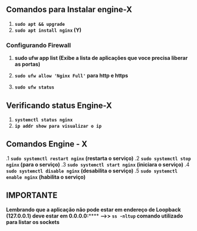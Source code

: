 ## Comandos para Instalar engine-X
1. **`sudo apt && upgrade`**
2. **`sudo apt install nginx` (Y)**

### Configurando Firewall

1. **sudo ufw app list (Exibe a lista de aplicações que voce precisa liberar as portas)**

2. **`sudo ufw allow 'Nginx Full'`    para http e https**

3. **`sudo ufw status`**

## Verificando status Engine-X

1. **`systemctl status nginx`**
2. **`ip addr show para visualizar o ip`**

## Comandos Engine - X 

.1 **`sudo systemctl restart nginx` (restarta o serviço)**
.2 **`sudo systemctl stop nginx` (para o serviço)**
.3 **`sudo systemctl start nginx` (iniciara o serviço)**
.4 **`sudo systemctl disable nginx` (desabilita o serviço)**
.5 **`sudo systemctl enable nginx` (habilita o serviço)**

##  IMPORTANTE

**Lembrando que a aplicação não pode estar em endereço de Loopback (127.0.0.1) deve estar em 0.0.0.0:******
**-->>  `ss -nltup` comando utilizado para listar os sockets**